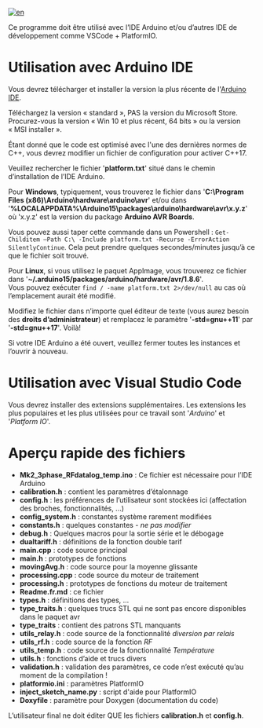 [![en](https://img.shields.io/badge/lang-en-red.svg)](https://github.com/FredM67/PVRouter-3-phase/blob/master/README.md)

Ce programme doit être utilisé avec l’IDE Arduino et/ou d’autres IDE de développement comme VSCode + PlatformIO.

# Utilisation avec Arduino IDE

Vous devrez télécharger et installer la version la plus récente de l'[Arduino IDE](https://www.arduino.cc/en/software).

Téléchargez la version « standard », PAS la version du Microsoft Store.
Procurez-vous la version « Win 10 et plus récent, 64 bits » ou la version « MSI installer ».

Étant donné que le code est optimisé avec l'une des dernières normes de C++, vous devrez modifier un fichier de configuration pour activer C++17.

Veuillez rechercher le fichier '**platform.txt**' situé dans le chemin d’installation de l’IDE Arduino.

Pour **Windows**, typiquement, vous trouverez le fichier dans '**C:\Program Files (x86)\Arduino\hardware\arduino\avr**' et/ou dans '**%LOCALAPPDATA%\Arduino15\packages\arduino\hardware\avr\x.y.z**' où 'x.y.z' est la version du package **Arduino AVR Boards**.

Vous pouvez aussi taper cette commande dans un Powershell : `Get-Childitem –Path C:\ -Include platform.txt -Recurse -ErrorAction SilentlyContinue`. Cela peut prendre quelques secondes/minutes jusqu’à ce que le fichier soit trouvé.

Pour **Linux**, si vous utilisez le paquet AppImage, vous trouverez ce fichier dans '**~/.arduino15/packages/arduino/hardware/avr/1.8.6**'.  
Vous pouvez exécuter `find / -name platform.txt 2>/dev/null` au cas où l’emplacement aurait été modifié.

Modifiez le fichier dans n’importe quel éditeur de texte (vous aurez besoin des **droits d’administrateur**) et remplacez le paramètre '**-std=gnu++11**' par '**-std=gnu++17**'. Voilà!	

Si votre IDE Arduino a été ouvert, veuillez fermer toutes les instances et l’ouvrir à nouveau.

# Utilisation avec Visual Studio Code

Vous devrez installer des extensions supplémentaires. Les extensions les plus populaires et les plus utilisées pour ce travail sont '*Arduino*' et '*Platform IO*'.

# Aperçu rapide des fichiers

- **Mk2_3phase_RFdatalog_temp.ino** : Ce fichier est nécessaire pour l’IDE Arduino
- **calibration.h** : contient les paramètres d’étalonnage
- **config.h** : les préférences de l’utilisateur sont stockées ici (affectation des broches, fonctionnalités, ...)
- **config_system.h** : constantes système rarement modifiées
- **constants.h** : quelques constantes - *ne pas modifier*
- **debug.h** : Quelques macros pour la sortie série et le débogage
- **dualtariff.h** : définitions de la fonction double tarif
- **main.cpp** : code source principal
- **main.h** : prototypes de fonctions
- **movingAvg.h** : code source pour la moyenne glissante
- **processing.cpp** : code source du moteur de traitement
- **processing.h** : prototypes de fonctions du moteur de traitement
- **Readme.fr.md** : ce fichier
- **types.h** : définitions des types, ...
- **type_traits.h** : quelques trucs STL qui ne sont pas encore disponibles dans le paquet avr
- **type_traits** : contient des patrons STL manquants
- **utils_relay.h** : code source de la fonctionnalité *diversion par relais*
- **utils_rf.h** : code source de la fonction *RF*
- **utils_temp.h** : code source de la fonctionnalité *Température*
- **utils.h** : fonctions d’aide et trucs divers
- **validation.h** : validation des paramètres, ce code n’est exécuté qu’au moment de la compilation !
- **platformio.ini** : paramètres PlatformIO
- **inject_sketch_name.py** : script d'aide pour PlatformIO
- **Doxyfile** : paramètre pour Doxygen (documentation du code)

L’utilisateur final ne doit éditer QUE les fichiers **calibration.h** et **config.h**.
